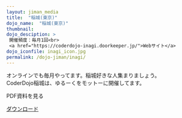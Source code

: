 ```yaml
---
layout: jiman_media
title:  "稲城(東京)"
dojo_name:  "稲城(東京)"
thumbnail: 
dojo_desciption: >
 開催頻度：毎月1回<br>
 <a href="https://coderdojo-inagi.doorkeeper.jp/">Webサイト</a>
dojo_iconfile: inagi_icon.jpg
permalink: /dojo-jiman/inagi/
---
```


<!--あるいは-->
<p class="text-center">オンラインでも毎月やってます。稲城好きな人集まりましょう。<br>
    CoderDojo稲城は、ゆるーくをモットーに開催してます。</p>
<p class="text-center h3">PDF資料を見る</p>
<a class="button" href="../../img/post/jiman/inagi.pdf">ダウンロード</a>
